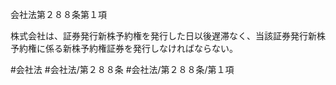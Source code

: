 会社法第２８８条第１項

株式会社は、証券発行新株予約権を発行した日以後遅滞なく、当該証券発行新株予約権に係る新株予約権証券を発行しなければならない。

#会社法
#会社法/第２８８条
#会社法/第２８８条/第１項
